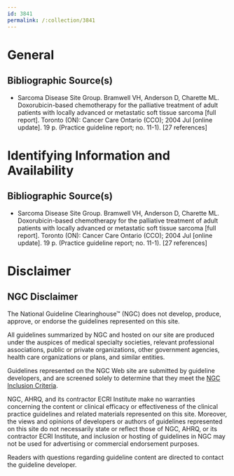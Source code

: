 ```yaml
---
id: 3841
permalink: /:collection/3841
---
```


# General

## Bibliographic Source(s)

- Sarcoma Disease Site Group. Bramwell VH, Anderson D, Charette ML. Doxorubicin-based chemotherapy for the palliative treatment of adult patients with locally advanced or metastatic soft tissue sarcoma [full report]. Toronto (ON): Cancer Care Ontario (CCO); 2004 Jul [online update]. 19 p. (Practice guideline report; no. 11-1). [27 references]

# Identifying Information and Availability

## Bibliographic Source(s)

- Sarcoma Disease Site Group. Bramwell VH, Anderson D, Charette ML. Doxorubicin-based chemotherapy for the palliative treatment of adult patients with locally advanced or metastatic soft tissue sarcoma [full report]. Toronto (ON): Cancer Care Ontario (CCO); 2004 Jul [online update]. 19 p. (Practice guideline report; no. 11-1). [27 references]

# Disclaimer

## NGC Disclaimer

The National Guideline Clearinghouse™ (NGC) does not develop, produce, approve, or endorse the guidelines represented on this site.

All guidelines summarized by NGC and hosted on our site are produced under the auspices of medical specialty societies, relevant professional associations, public or private organizations, other government agencies, health care organizations or plans, and similar entities.

Guidelines represented on the NGC Web site are submitted by guideline developers, and are screened solely to determine that they meet the [NGC Inclusion Criteria](/help-and-about/summaries/inclusion-criteria).

NGC, AHRQ, and its contractor ECRI Institute make no warranties concerning the content or clinical efficacy or effectiveness of the clinical practice guidelines and related materials represented on this site. Moreover, the views and opinions of developers or authors of guidelines represented on this site do not necessarily state or reflect those of NGC, AHRQ, or its contractor ECRI Institute, and inclusion or hosting of guidelines in NGC may not be used for advertising or commercial endorsement purposes.

Readers with questions regarding guideline content are directed to contact the guideline developer.

